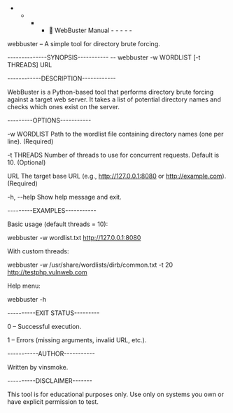 - - -  - 📖 WebBuster Manual - - - - - 

webbuster – A simple tool for directory brute forcing.

--------------SYNOPSIS-----------
-- webbuster -w WORDLIST [-t THREADS] URL

------------DESCRIPTION------------

WebBuster is a Python-based tool that performs directory brute forcing against a target web server.
It takes a list of potential directory names and checks which ones exist on the server.

---------OPTIONS-----------

-w WORDLIST
Path to the wordlist file containing directory names (one per line).
(Required)

-t THREADS
Number of threads to use for concurrent requests. Default is 10.
(Optional)

URL
The target base URL (e.g., http://127.0.0.1:8080 or http://example.com).
(Required)

-h, --help
Show help message and exit.

---------EXAMPLES-----------

Basic usage (default threads = 10):

webbuster -w wordlist.txt http://127.0.0.1:8080


With custom threads:

webbuster -w /usr/share/wordlists/dirb/common.txt -t 20 http://testphp.vulnweb.com


Help menu:

webbuster -h

----------EXIT STATUS---------

0 – Successful execution.

1 – Errors (missing arguments, invalid URL, etc.).

-----------AUTHOR-----------

Written by vinsmoke.

----------DISCLAIMER-------

This tool is for educational purposes only.
Use only on systems you own or have explicit permission to test.
